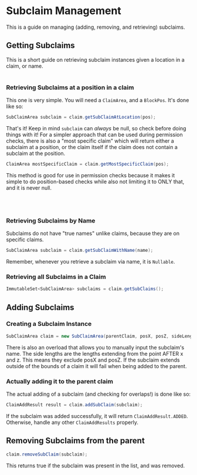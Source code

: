 # Subclaim Management
This is a guide on managing (adding, removing, and retrieving) subclaims.

## Getting Subclaims
This is a short guide on retrieving subclaim instances given a location in a claim, or name.
<br><br>
### Retrieving Subclaims at a position in a claim

This one is very simple. You will need a `ClaimArea`, and a `BlockPos`. It's done like so:

```java
SubClaimArea subclaim = claim.getSubClaimAtLocation(pos);
```

That's it! Keep in mind `subclaim` can *always* be null, so check before doing things with it!
For a simpler approach that can be used during permission checks, there is also a "most specific claim" which will return either a subclaim at a position, or the claim itself if the claim does not contain a subclaim at the position.

```java
ClaimArea mostSpecificClaim = claim.getMostSpecificClaim(pos);
```

This method is good for use in permission checks because it makes it simple to do position-based checks while also not limiting it to ONLY that, and it is never null.

<br><br>

### Retrieving Subclaims by Name

Subclaims do not have "true names" unlike claims, because they are on specific claims.

```java
SubClaimArea subclaim = claim.getSubClaimWithName(name);
```

Remember, whenever you retrieve a subclaim via name, it is `Nullable`.

### Retrieving all Subclaims in a Claim

```java
ImmutableSet<SubClaimArea> subclaims = claim.getSubClaims();
```

## Adding Subclaims

### Creating a Subclaim Instance

```java
SubClaimArea claim = new SubClaimArea(parentClaim, posX, posZ, sideLengthX, sideLengthZ);
```
There is also an overload that allows you to manually input the subclaim's name.
The side lengths are the lengths extending from the point AFTER x and z. This means they exclude posX and posZ.
If the subclaim extends outside of the bounds of a claim it will fail when being added to the parent.

### Actually adding it to the parent claim
The actual adding of a subclaim (and checking for overlaps!) is done like so:

```java
ClaimAddResult result = claim.addSubClaim(subclaim);
```

If the subclaim was added successfully, it will return `ClaimAddResult.ADDED`. Otherwise, handle any other `ClaimAddResults` properly.

## Removing Subclaims from the parent

```java
claim.removeSubClaim(subclaim);
```

This returns true if the subclaim was present in the list, and was removed.
